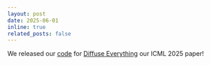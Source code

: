 ```yaml
---
layout: post
date: 2025-06-01
inline: true
related_posts: false
---
```


We released our [code](https://github.com/KevinRojas1499/Diffuse-Everything) for [Diffuse Everything](https://www.arxiv.org/abs/2506.07903) our ICML 2025 paper!